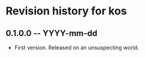 # Revision history for kos

## 0.1.0.0 -- YYYY-mm-dd

* First version. Released on an unsuspecting world.
